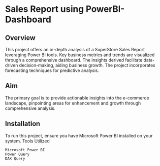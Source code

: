 # Sales Report using PowerBI-Dashboard

## Overview

This project offers an in-depth analysis of a SuperStore Sales Report leveraging Power BI tools. Key business metrics and trends are visualized through a comprehensive dashboard. The insights derived facilitate data-driven decision-making, aiding business growth. The project incorporates forecasting techniques for predictive analysis.

## Aim
The primary goal is to provide actionable insights into the e-commerce landscape, pinpointing areas for enhancement and growth through comprehensive analysis.

## Installation

To run this project, ensure you have Microsoft Power BI installed on your system.
Tools Utilized

    Microsoft Power BI
    Power Query
    DAX Query
